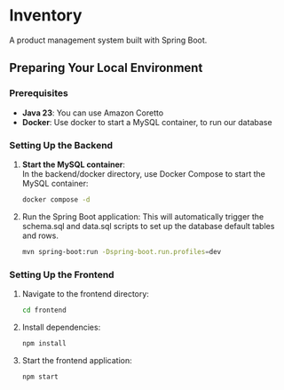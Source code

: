 # Inventory

A product management system built with Spring Boot.

## Preparing Your Local Environment

### Prerequisites

- **Java 23**: You can use Amazon Coretto
- **Docker**: Use docker to start a MySQL container, to run our database

### Setting Up the Backend

1. **Start the MySQL container**:  
   In the backend/docker directory, use Docker Compose to start the MySQL container:
   ```bash
   docker compose -d
   ```

2. Run the Spring Boot application:
    This will automatically trigger the schema.sql and data.sql scripts to set up the database default tables and rows.
    ```bash
    mvn spring-boot:run -Dspring-boot.run.profiles=dev
    ```

### Setting Up the Frontend

1. Navigate to the frontend directory:

    ```bash
    cd frontend
    ```

2. Install dependencies:

    ```bash
    npm install
    ```

3. Start the frontend application:

    ```bash
    npm start
    ```